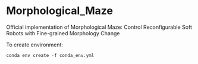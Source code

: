 # Morphological_Maze

Official implementation of Morphological Maze: Control Reconfigurable Soft Robots with Fine-grained Morphology Change

To create environment:
```python
conda env create -f conda_env.yml
```